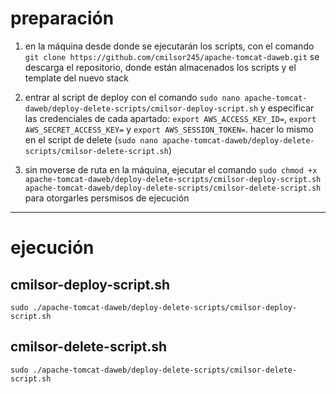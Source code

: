 # preparación

1. en la máquina desde donde se ejecutarán los scripts, con el comando `git clone https://github.com/cmilsor245/apache-tomcat-daweb.git` se descarga el repositorio, donde están almacenados los scripts y el template del nuevo stack

2. entrar al script de deploy con el comando `sudo nano apache-tomcat-daweb/deploy-delete-scripts/cmilsor-deploy-script.sh` y especificar las credenciales de cada apartado: `export AWS_ACCESS_KEY_ID=`, `export AWS_SECRET_ACCESS_KEY=` y `export AWS_SESSION_TOKEN=`. hacer lo mismo en el script de delete (`sudo nano apache-tomcat-daweb/deploy-delete-scripts/cmilsor-delete-script.sh`)

3. sin moverse de ruta en la máquina, ejecutar el comando `sudo chmod +x apache-tomcat-daweb/deploy-delete-scripts/cmilsor-deploy-script.sh apache-tomcat-daweb/deploy-delete-scripts/cmilsor-delete-script.sh` para otorgarles persmisos de ejecución

---

# ejecución

## cmilsor-deploy-script.sh
`sudo ./apache-tomcat-daweb/deploy-delete-scripts/cmilsor-deploy-script.sh`

## cmilsor-delete-script.sh
`sudo ./apache-tomcat-daweb/deploy-delete-scripts/cmilsor-delete-script.sh`